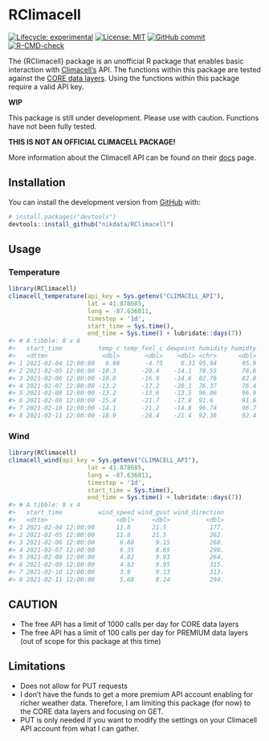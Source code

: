 
<!-- README.md is generated from README.Rmd. Please edit that file -->

# RClimacell

<!-- badges: start -->

[![Lifecycle:
experimental](https://img.shields.io/badge/lifecycle-experimental-orange.svg)](https://www.tidyverse.org/lifecycle/#experimental)
[![License:
MIT](https://img.shields.io/badge/License-MIT-blue.svg)](https://opensource.org/licenses/MIT)
[![GitHub
commit](https://img.shields.io/github/last-commit/nikdata/RClimacell)](https://github.com/nikdata/RClimacell/commit/main)
[![R-CMD-check](https://github.com/nikdata/RClimacell/workflows/R-CMD-check/badge.svg)](https://github.com/nikdata/RClimacell/actions)
<!-- badges: end -->

The {RClimacell} package is an unofficial R package that enables basic
interaction with [Climacell’s](https://www.climacell.co) API. The
functions within this package are tested against the [CORE data
layers](https://docs.climacell.co/reference/data-layers-core). Using the
functions within this package require a valid API key.

**WIP**

This package is still under development. Please use with caution.
Functions have not been fully tested.

**THIS IS NOT AN OFFICIAL CLIMACELL PACKAGE!**

More information about the Climacell API can be found on their
[docs](https://docs.climacell.co/reference/api-overview) page.

## Installation

You can install the development version from
[GitHub](https://github.com/) with:

``` r
# install.packages("devtools")
devtools::install_github("nikdata/RClimacell")
```

## Usage

### Temperature

``` r
library(RClimacell)
climacell_temperature(api_key = Sys.getenv("CLIMACELL_API"),
                      lat = 41.878685,
                      long = -87.636011,
                      timestep = '1d',
                      start_time = Sys.time(),
                      end_time = Sys.time() + lubridate::days(7))
#> # A tibble: 8 x 6
#>   start_time          temp_c temp_feel_c dewpoint humidity humidty
#>   <dttm>               <dbl>       <dbl>    <dbl> <chr>      <dbl>
#> 1 2021-02-04 12:00:00   0.98       -4.75     0.31 95.94       95.9
#> 2 2021-02-05 12:00:00 -10.3       -20.4    -14.1  78.55       78.6
#> 3 2021-02-06 12:00:00 -10.0       -16.9    -14.6  82.76       82.8
#> 4 2021-02-07 12:00:00 -13.2       -17.2    -20.1  76.37       76.4
#> 5 2021-02-08 12:00:00 -13.2       -13.6    -13.5  96.86       96.9
#> 6 2021-02-09 12:00:00 -15.4       -21.7    -17.8  91.6        91.6
#> 7 2021-02-10 12:00:00 -14.1       -21.2    -14.8  96.74       96.7
#> 8 2021-02-11 12:00:00 -18.9       -28.4    -21.4  92.36       92.4
```

### Wind

``` r
library(RClimacell)
climacell_wind(api_key = Sys.getenv("CLIMACELL_API"),
                      lat = 41.878685,
                      long = -87.636011,
                      timestep = '1d',
                      start_time = Sys.time(),
                      end_time = Sys.time() + lubridate::days(7))
#> # A tibble: 8 x 4
#>   start_time          wind_speed wind_gust wind_direction
#>   <dttm>                   <dbl>     <dbl>          <dbl>
#> 1 2021-02-04 12:00:00      11.8      21.5            177.
#> 2 2021-02-05 12:00:00      11.8      21.5            262.
#> 3 2021-02-06 12:00:00       6.68      9.15           268.
#> 4 2021-02-07 12:00:00       6.35      8.65           290.
#> 5 2021-02-08 12:00:00       4.82      9.93           264.
#> 6 2021-02-09 12:00:00       4.82      9.95           315.
#> 7 2021-02-10 12:00:00       3.9       9.13           313.
#> 8 2021-02-11 12:00:00       5.68      8.24           294.
```

## CAUTION

-   The free API has a limit of 1000 calls per day for CORE data layers
-   The free API has a limit of 100 calls per day for PREMIUM data
    layers (out of scope for this package at this time)

## Limitations

-   Does not allow for PUT requests
-   I don’t have the funds to get a more premium API account enabling
    for richer weather data. Therefore, I am limiting this package (for
    now) to the CORE data layers and focusing on GET.
-   PUT is only needed if you want to modify the settings on your
    Climacell API account from what I can gather.

